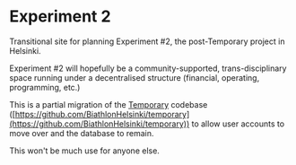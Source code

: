 
# Experiment 2
Transitional site for planning Experiment #2, the post-Temporary project in Helsinki.

Experiment #2 will hopefully be a community-supported, trans-disciplinary space running under a decentralised structure (financial, operating, programming, etc.)

This is a partial migration of the [Temporary](https://temporary.fi) codebase ([https://github.com/BiathlonHelsinki/temporary](https://github.com/BiathlonHelsinki/temporary))
 to allow user accounts to move over and the database to remain.

 This won't be much use for anyone else.
